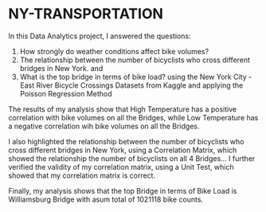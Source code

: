 # NY-TRANSPORTATION

In this Data Analytics project, I answered the questions:
1) How strongly do weather conditions affect bike volumes? 
2) The relationship between the number of bicyclists who cross different bridges in New York. and
3)  What is the top bridge in terms of bike load?
using the New York City - East River Bicycle Crossings Datasets from Kaggle and applying the Poisson Regression Method

The results of my analysis show that High Temperature has a positive correlation with bike volumes on all the Bridges, while Low Temperature has a negative correlation wih bike volumes on all the Bridges.

I also highlighted the relationship between the number of bicyclists who cross different bridges in New York, using a Correlation Matrix, which showed the relationship the number of bicyclists on all 4 Bridges... I further verified the validity of my correlation matrix, using a Unit Test, which showed that my correlation matrix is correct.

Finally, my analysis shows that the top Bridge in terms of Bike Load is Williamsburg Bridge with asum total of 1021118 bike counts.

